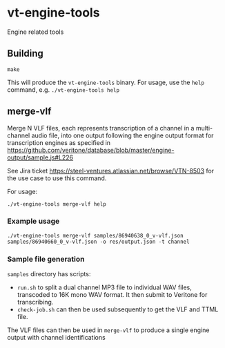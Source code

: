 # vt-engine-tools
Engine related tools

## Building

```
make
```

This will produce the `vt-engine-tools` binary.  For usage, use the `help` command, e.g. `./vt-engine-tools help`



## merge-vlf

Merge N VLF files, each represents transcription of a channel in a multi-channel audio file, into one output following the engine output format for transcription engines as specified in https://github.com/veritone/database/blob/master/engine-output/sample.js#L226


See Jira ticket https://steel-ventures.atlassian.net/browse/VTN-8503 for the use case to use this command.

For usage:

```
./vt-engine-tools merge-vlf help
```


### Example usage

```
./vt-engine-tools merge-vlf samples/86940638_0_v-vlf.json samples/86940660_0_v-vlf.json -o res/output.json -t channel
```



### Sample file generation

`samples` directory has scripts:

 * `run.sh` to split a dual channel MP3 file to individual WAV files, transcoded to 16K mono WAV format.  It then submit to Veritone for transcribing.
 * `check-job.sh` can then be used subsequently to get the VLF and TTML file.

The VLF files can then be used in `merge-vlf` to produce a single engine output with channel identifications